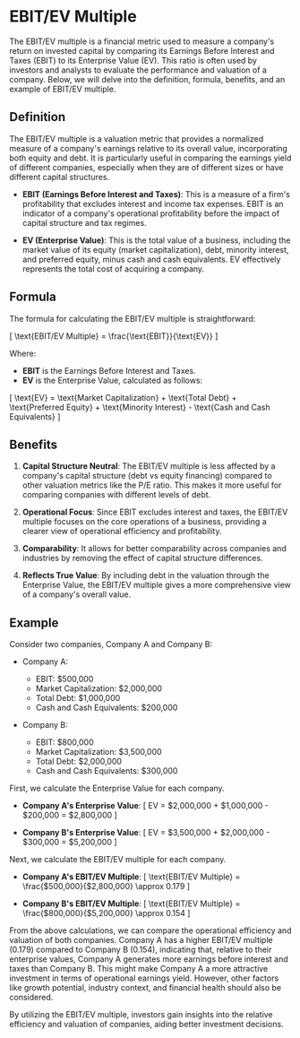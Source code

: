 # EBIT/EV Multiple

The EBIT/EV multiple is a financial metric used to measure a company's return on invested capital by comparing its Earnings Before Interest and Taxes (EBIT) to its Enterprise Value (EV). This ratio is often used by investors and analysts to evaluate the performance and valuation of a company. Below, we will delve into the definition, formula, benefits, and an example of EBIT/EV multiple.

## Definition

The EBIT/EV multiple is a valuation metric that provides a normalized measure of a company's earnings relative to its overall value, incorporating both equity and debt. It is particularly useful in comparing the earnings yield of different companies, especially when they are of different sizes or have different capital structures. 

- **EBIT (Earnings Before Interest and Taxes)**: This is a measure of a firm's profitability that excludes interest and income tax expenses. EBIT is an indicator of a company's operational profitability before the impact of capital structure and tax regimes.

- **EV (Enterprise Value)**: This is the total value of a business, including the market value of its equity (market capitalization), debt, minority interest, and preferred equity, minus cash and cash equivalents. EV effectively represents the total cost of acquiring a company.

## Formula

The formula for calculating the EBIT/EV multiple is straightforward:

\[ \text{EBIT/EV Multiple} = \frac{\text{EBIT}}{\text{EV}} \]

Where:
- **EBIT** is the Earnings Before Interest and Taxes.
- **EV** is the Enterprise Value, calculated as follows:

\[ \text{EV} = \text{Market Capitalization} + \text{Total Debt} + \text{Preferred Equity} + \text{Minority Interest} - \text{Cash and Cash Equivalents} \]

## Benefits

1. **Capital Structure Neutral**: The EBIT/EV multiple is less affected by a company's capital structure (debt vs equity financing) compared to other valuation metrics like the P/E ratio. This makes it more useful for comparing companies with different levels of debt.

2. **Operational Focus**: Since EBIT excludes interest and taxes, the EBIT/EV multiple focuses on the core operations of a business, providing a clearer view of operational efficiency and profitability.

3. **Comparability**: It allows for better comparability across companies and industries by removing the effect of capital structure differences.

4. **Reflects True Value**: By including debt in the valuation through the Enterprise Value, the EBIT/EV multiple gives a more comprehensive view of a company's overall value.

## Example

Consider two companies, Company A and Company B:

- Company A:
  - EBIT: $500,000
  - Market Capitalization: $2,000,000
  - Total Debt: $1,000,000
  - Cash and Cash Equivalents: $200,000

- Company B:
  - EBIT: $800,000
  - Market Capitalization: $3,500,000
  - Total Debt: $2,000,000
  - Cash and Cash Equivalents: $300,000

First, we calculate the Enterprise Value for each company.

- **Company A's Enterprise Value**:
\[ EV = \$2,000,000 + \$1,000,000 - \$200,000 = \$2,800,000 \]

- **Company B's Enterprise Value**:
\[ EV = \$3,500,000 + \$2,000,000 - \$300,000 = \$5,200,000 \]

Next, we calculate the EBIT/EV multiple for each company.

- **Company A's EBIT/EV Multiple**:
\[ \text{EBIT/EV Multiple} = \frac{\$500,000}{\$2,800,000} \approx 0.179 \]

- **Company B's EBIT/EV Multiple**:
\[ \text{EBIT/EV Multiple} = \frac{\$800,000}{\$5,200,000} \approx 0.154 \]

From the above calculations, we can compare the operational efficiency and valuation of both companies. Company A has a higher EBIT/EV multiple (0.179) compared to Company B (0.154), indicating that, relative to their enterprise values, Company A generates more earnings before interest and taxes than Company B. This might make Company A a more attractive investment in terms of operational earnings yield. However, other factors like growth potential, industry context, and financial health should also be considered.

By utilizing the EBIT/EV multiple, investors gain insights into the relative efficiency and valuation of companies, aiding better investment decisions.